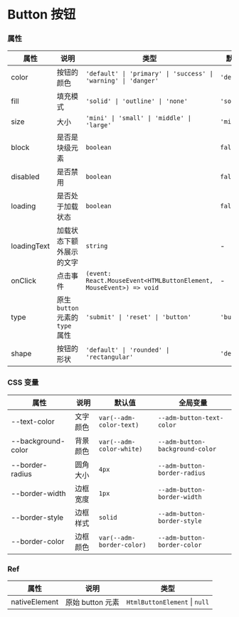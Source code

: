 
# Button 按钮

<code src="./demo/demo1.tsx"></code>


### 属性

| 属性        | 说明                             | 类型                                                               | 默认值      |
| ----------- | -------------------------------- | ------------------------------------------------------------------ | ----------- |
| color       | 按钮的颜色                       | `'default' \| 'primary' \| 'success' \| 'warning' \| 'danger'`     | `'default'` |
| fill        | 填充模式                         | `'solid' \| 'outline' \| 'none'`                                   | `'solid'`   |
| size        | 大小                             | `'mini' \| 'small' \| 'middle' \| 'large'`                         | `'middle'`  |
| block       | 是否是块级元素                   | `boolean`                                                          | `false`     |
| disabled    | 是否禁用                         | `boolean`                                                          | `false`     |
| loading     | 是否处于加载状态                 | `boolean`                                                          | `false`     |
| loadingText | 加载状态下额外展示的文字         | `string`                                                           | -           |
| onClick     | 点击事件                         | `(event: React.MouseEvent<HTMLButtonElement, MouseEvent>) => void` | -           |
| type        | 原生 `button` 元素的 `type` 属性 | `'submit' \| 'reset' \| 'button'`                                  | `'button'`  |
| shape       | 按钮的形状                       | `'default' \| 'rounded' \| 'rectangular'`                          | `'default'` |

### CSS 变量

| 属性               | 说明     | 默认值                    | 全局变量                        |
| ------------------ | -------- | ------------------------- | ------------------------------- |
| --text-color       | 文字颜色 | `var(--adm-color-text)`   | `--adm-button-text-color`       |
| --background-color | 背景颜色 | `var(--adm-color-white)`  | `--adm-button-background-color` |
| --border-radius    | 圆角大小 | `4px`                     | `--adm-button-border-radius`    |
| --border-width     | 边框宽度 | `1px`                     | `--adm-button-border-width`     |
| --border-style     | 边框样式 | `solid`                   | `--adm-button-border-style`     |
| --border-color     | 边框颜色 | `var(--adm-border-color)` | `--adm-button-border-color`     |

### Ref

| 属性          | 说明             | 类型                          |
| ------------- | ---------------- | ----------------------------- |
| nativeElement | 原始 button 元素 | `HtmlButtonElement` \| `null` |
